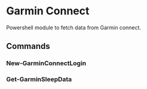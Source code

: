 # Garmin Connect

Powershell module to fetch data from Garmin connect.

## Commands

### New-GarminConnectLogin


### Get-GarminSleepData
